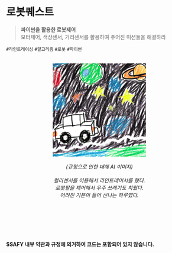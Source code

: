# 로봇퀘스트
> **파이썬을 활용한 로봇제어**   
모터제어, 색상센서, 거리센서를 활용하여 주어진 미션들을 해결하라   

`#라인트레이싱` `#알고리즘` `#로봇` `#파이썬`

<br />

<div style="text-align: center;">
  <img src="./robot_quest.png" width="50%">
  <p><em>(규정으로 인한 대체 AI 이미지)<br><br>컬러센서를 이용해서 라인트레이서를 했다.<br>로봇팔을 제어해서 우주 쓰레기도 치웠다. <br> 어려진 기분이 들어 신나는 하루였다.</em></p>
  
</div>

<br /><br /><br /><br /><br />

**SSAFY 내부 약관과 규정에 의거하여 코드는 포함되어 있지 않습니다.**
